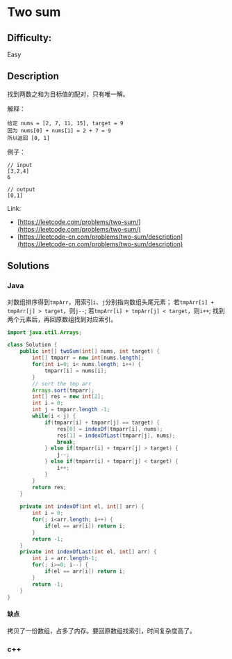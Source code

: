 # Two sum

## Difficulty:

Easy

## Description

找到两数之和为目标值的配对，只有唯一解。

解释：

```
给定 nums = [2, 7, 11, 15], target = 9
因为 nums[0] + nums[1] = 2 + 7 = 9
所以返回 [0, 1]
```

例子：
```
// input
[3,2,4]
6

// output
[0,1]
```

Link:
- [https://leetcode.com/problems/two-sum/](https://leetcode.com/problems/two-sum/)
- [https://leetcode-cn.com/problems/two-sum/description](https://leetcode-cn.com/problems/two-sum/description)

## Solutions

### Java

对数组排序得到`tmpArr`，用索引`i`、`j`分别指向数组头尾元素；
若`tmpArr[i] + tmpArr[j] > target`，则`j--`;
若`tmpArr[i] + tmpArr[j] < target`，则`i++`;
找到两个元素后，再回原数组找到对应索引。

```java
import java.util.Arrays;

class Solution {
    public int[] twoSum(int[] nums, int target) {
        int[] tmparr = new int[nums.length];
        for(int i=0; i< nums.length; i++) {
            tmparr[i] = nums[i];
        }
        // sort the tmp arr
        Arrays.sort(tmparr);
        int[] res = new int[2];
        int i = 0;
        int j = tmparr.length -1;
        while(i < j) {
            if(tmparr[i] + tmparr[j] == target) {
                res[0] = indexOf(tmparr[i], nums);
                res[1] = indexOfLast(tmparr[j], nums);
                break;
            } else if(tmparr[i] + tmparr[j] > target) {
                j--;
            } else if(tmparr[i] + tmparr[j] < target) {
                i++;
            }
        }
        return res;
    }
    
    private int indexOf(int el, int[] arr) {
        int i = 0;
        for(; i<arr.length; i++) {
            if(el == arr[i]) return i;
        }
        return -1;
    }
    private int indexOfLast(int el, int[] arr) {
        int i = arr.length-1;
        for(; i>=0; i--) {
            if(el == arr[i]) return i;
        }
        return -1;
    }
}
```

#### 缺点

拷贝了一份数组，占多了内存。要回原数组找索引，时间复杂度高了。

### c++